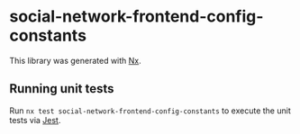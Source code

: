 # social-network-frontend-config-constants

This library was generated with [Nx](https://nx.dev).

## Running unit tests

Run `nx test social-network-frontend-config-constants` to execute the unit tests via [Jest](https://jestjs.io).
